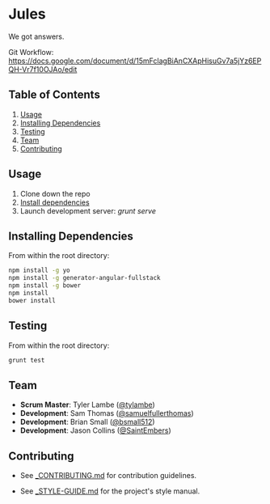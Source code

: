 # Jules

We got answers.

Git Workflow: https://docs.google.com/document/d/15mFclagBiAnCXApHisuGv7a5jYz6EPQH-Vr7f10OJAo/edit

## Table of Contents

1. [Usage](#usage)
1. [Installing Dependencies](#installing-dependencies)
1. [Testing](#testing)
1. [Team](#team)
1. [Contributing](#contributing)

## Usage

1. Clone down the repo
1. [Install dependencies](#installing-dependencies)
1. Launch development server: *grunt serve*

## Installing Dependencies

From within the root directory:

```sh
npm install -g yo
npm install -g generator-angular-fullstack
npm install -g bower
npm install
bower install
```
## Testing

From within the root directory:

```sh
grunt test
```

## Team

  - __Scrum Master__: Tyler Lambe ([@tylambe](https://github.com/tylambe))
  - __Development__: Sam Thomas ([@samuelfullerthomas](https://github.com/samuelfullerthomas))
  - __Development__: Brian Small ([@bsmall512](https://github.com/bsmall512))
  - __Development__: Jason Collins ([@SaintEmbers](https://github.com/SaintEmbers))

## Contributing

- See [_CONTRIBUTING.md](_CONTRIBUTING.md) for contribution guidelines.

- See [_STYLE-GUIDE.md](_STYLE-GUIDE.md) for the project's style manual.